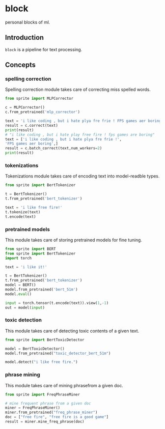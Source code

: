 # block

personal blocks of ml.
 


## Introduction
`block` is a pipeline for text processing.

## Concepts

### spelling correction
Spelling correction module takes care of correcting miss spelled words.

```python
from sprite import MLPCorrector

c = MLPCorrector()
c.from_pretrained('mlp_corrector')

text = 'i like coding , but i hate plya fre frie ! FPS games aer boring'
result = c.correct(text)
print(result)
# "i like coding , but i hate play free fire ! fps games are boring"
text = ['i like coding , but i hate plya fre frie !',
'FPS games aer boring',]
result = c.batch_correct(text,num_workers=2)
print(result)
```

### tokenizations
Tokenizations module takes care of encoding text into model-readble types.

```python
from sprite import BertTokenizer

t = BertTokenizer()
t.from_pretrained('bert_tokenizer')

text = 'i like free fire!'
t.tokenize(text)
t.encode(text)

```

### pretrained models
This module takes care of storing pretrained models for fine tuning.

```python
from sprite import BERT
from sprite import BertTokenizer
import torch

text = 'i like it!'

t = BertTokenizer()
t.from_pretrained('bert_tokenizer')
model = BERT()
model.from_pretrained('bert_51m')
model.eval()

input = torch.tensor(t.encode(text)).view(1,-1)
out = model(input)
```

### toxic detection
This module takes care of detecting toxic contents of a given text.

```python
from sprite import BertToxicDetector

model = BertToxicDetector()
model.from_pretrained("toxic_detector_bert_51m")

model.detect("i like free fire.")
```

### phrase mining
This module takes care of  mining phrasefrom a given doc.

```python
from sprite import FreqPhraseMiner

# mine frequent phrase from a given doc
miner = FreqPhraseMiner()
miner.from_pretrained("freq_phrase_miner")
doc = ["free fire", "free fire is a good game"]
result = miner.mine_freq_phrase(doc)

```

